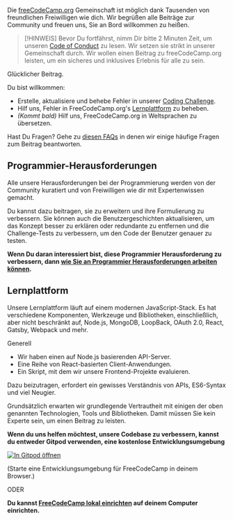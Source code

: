 Die [freeCodeCamp.org](https://freecodecamp.org) Gemeinschaft ist möglich dank Tausenden von freundlichen Freiwilligen wie dich. Wir begrüßen alle Beiträge zur Community und freuen uns, Sie an Bord willkommen zu heißen.

> [!HINWEIS] Bevor Du fortfährst, nimm Dir bitte 2 Minuten Zeit, um unseren [Code of Conduct](https://www.freecodecamp.org/code-of-conduct) zu lesen. Wir setzen sie strikt in unserer Gemeinschaft durch. Wir wollen einen Beitrag zu freeCodeCamp.org leisten, um ein sicheres und inklusives Erlebnis für alle zu sein.

Glücklicher Beitrag.

Du bist willkommen:

- Erstelle, aktualisiere und behebe Fehler in unserer [Coding Challenge](#coding-challenges).
- Hilf uns, Fehler in FreeCodeCamp.org's [Lernplattform](#learning-platform) zu beheben.
- _(Kommt bald)_ Hilf uns, FreeCodeCamp.org in Weltsprachen zu übersetzen.

Hast Du Fragen? Gehe zu [diesen FAQs](/FAQ.md) in denen wir einige häufige Fragen zum Beitrag beantworten.

## Programmier-Herausforderungen

Alle unsere Herausforderungen bei der Programmierung werden von der Community kuratiert und von Freiwilligen wie dir mit Expertenwissen gemacht.

Du kannst dazu beitragen, sie zu erweitern und ihre Formulierung zu verbessern. Sie können auch die Benutzergeschichten aktualisieren, um das Konzept besser zu erklären oder redundante zu entfernen und die Challenge-Tests zu verbessern, um den Code der Benutzer genauer zu testen.

**Wenn Du daran interessiert bist, diese Programmier Herausforderung zu verbessern, dann [wie Sie an Programmier Herausforderungen arbeiten können](how-to-work-on-coding-challenges.md).**

## Lernplattform

Unsere Lernplattform läuft auf einem modernen JavaScript-Stack. Es hat verschiedene Komponenten, Werkzeuge und Bibliotheken, einschließlich, aber nicht beschränkt auf, Node.js, MongoDB, LoopBack, OAuth 2.0, React, Gatsby, Webpack und mehr.

Generell

- Wir haben einen auf Node.js basierenden API-Server.
- Eine Reihe von React-basierten Client-Anwendungen.
- Ein Skript, mit dem wir unsere Frontend-Projekte evaluieren.

Dazu beizutragen, erfordert ein gewisses Verständnis von APIs, ES6-Syntax und viel Neugier.

Grundsätzlich erwarten wir grundlegende Vertrautheit mit einigen der oben genannten Technologien, Tools und Bibliotheken. Damit müssen Sie kein Experte sein, um einen Beitrag zu leisten.

**Wenn du uns helfen möchtest, unsere Codebase zu verbessern, kannst du entweder Gitpod verwenden, eine kostenlose Entwicklungsumgebung**

[![In Gitpod öffnen](https://gitpod.io/button/open-in-gitpod.svg)](https://gitpod.io/#https://github.com/freeCodeCamp/freeCodeCamp)

(Starte eine Entwicklungsumgebung für FreeCodeCamp in deinem Browser.)

ODER

**Du kannst [FreeCodeCamp lokal einrichten](how-to-setup-freecodecamp-locally.md) auf deinem Computer einrichten.**
